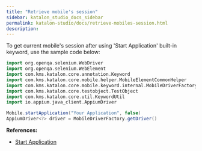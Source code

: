 ```yaml
---
title: "Retrieve mobile's session" 
sidebar: katalon_studio_docs_sidebar
permalink: katalon-studio/docs/retrieve-mobiles-session.html 
description: 
---
```

To get current mobile's session after using 'Start Application' built-in keyword, use the sample code below:

```groovy
import org.openqa.selenium.WebDriver
import org.openqa.selenium.WebElement
import com.kms.katalon.core.annotation.Keyword
import com.kms.katalon.core.mobile.helper.MobileElementCommonHelper
import com.kms.katalon.core.mobile.keyword.internal.MobileDriverFactory
import com.kms.katalon.core.testobject.TestObject
import com.kms.katalon.core.util.KeywordUtil
import io.appium.java_client.AppiumDriver 

Mobile.startApplication("Your Application", false)
AppiumDriver<?> driver = MobileDriverFactory.getDriver()
```

**References:**

*   [Start Application](https://docs.katalon.com/display/KD/%5BMobile%5D+Start+Application)